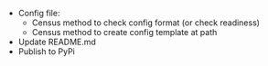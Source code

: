 - Config file:
    - Census method to check config format (or check readiness)
    - Census method to create config template at path
- Update README.md
- Publish to PyPi